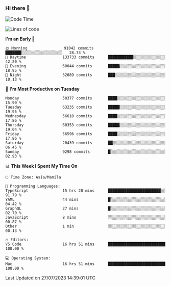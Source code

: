 ### Hi there 👋

<!--START_SECTION:waka-->
![Code Time](http://img.shields.io/badge/Code%20Time-4%2C182%20hrs%2022%20mins-blue)

![Lines of code](https://img.shields.io/badge/From%20Hello%20World%20I%27ve%20Written-115.1%20million%20lines%20of%20code-blue)

**I'm an Early 🐤** 

```text
🌞 Morning                91042 commits       ███████░░░░░░░░░░░░░░░░░░   28.73 % 
🌆 Daytime                133733 commits      ███████████░░░░░░░░░░░░░░   42.20 % 
🌃 Evening                60044 commits       █████░░░░░░░░░░░░░░░░░░░░   18.95 % 
🌙 Night                  32089 commits       ███░░░░░░░░░░░░░░░░░░░░░░   10.13 % 
```
📅 **I'm Most Productive on Tuesday** 

```text
Monday                   50377 commits       ████░░░░░░░░░░░░░░░░░░░░░   15.90 % 
Tuesday                  63235 commits       █████░░░░░░░░░░░░░░░░░░░░   19.95 % 
Wednesday                56610 commits       ████░░░░░░░░░░░░░░░░░░░░░   17.86 % 
Thursday                 60353 commits       █████░░░░░░░░░░░░░░░░░░░░   19.04 % 
Friday                   56596 commits       ████░░░░░░░░░░░░░░░░░░░░░   17.86 % 
Saturday                 20439 commits       ██░░░░░░░░░░░░░░░░░░░░░░░   06.45 % 
Sunday                   9298 commits        █░░░░░░░░░░░░░░░░░░░░░░░░   02.93 % 
```


📊 **This Week I Spent My Time On** 

```text
🕑︎ Time Zone: Asia/Manila

💬 Programming Languages: 
TypeScript               15 hrs 28 mins      ███████████████████████░░   91.79 % 
YAML                     44 mins             █░░░░░░░░░░░░░░░░░░░░░░░░   04.42 % 
GraphQL                  27 mins             █░░░░░░░░░░░░░░░░░░░░░░░░   02.70 % 
JavaScript               8 mins              ░░░░░░░░░░░░░░░░░░░░░░░░░   00.87 % 
Other                    1 min               ░░░░░░░░░░░░░░░░░░░░░░░░░   00.13 % 

🔥 Editors: 
VS Code                  16 hrs 51 mins      █████████████████████████   100.00 % 

💻 Operating System: 
Mac                      16 hrs 51 mins      █████████████████████████   100.00 % 
```


 Last Updated on 27/07/2023 14:39:01 UTC
<!--END_SECTION:waka-->


<!--
**rad182/rad182** is a ✨ _special_ ✨ repository because its `README.md` (this file) appears on your GitHub profile.

Here are some ideas to get you started:

- 🔭 I’m currently working on ...
- 🌱 I’m currently learning ...
- 👯 I’m looking to collaborate on ...
- 🤔 I’m looking for help with ...
- 💬 Ask me about ...
- 📫 How to reach me: ...
- 😄 Pronouns: ...
- ⚡ Fun fact: ...
-->
